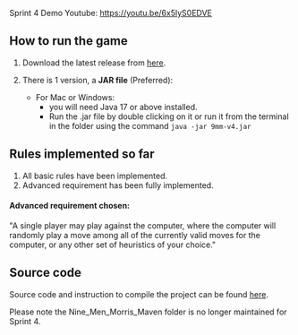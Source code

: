 Sprint 4 Demo Youtube: https://youtu.be/6x5lyS0EDVE

## How to run the game
1. Download the latest release from [here](https://git.infotech.monash.edu/fit3077-s1-2023/MA_Thursday4pm_Team6/project/-/tree/main/Sprint%204/Releases).

2. There is 1 version, a **JAR file** (Preferred):
   - For Mac or Windows:
     - you will need Java 17 or above installed. 
     - Run the .jar file by double clicking on it or run it from the terminal in the folder using the command `java -jar 9mm-v4.jar`

## Rules implemented so far
1. All basic rules have been implemented.
2. Advanced requirement has been fully implemented.

#### Advanced requirement chosen:

"A single player may play against the computer, where the computer will randomly play a
move among all of the currently valid moves for the computer, or any other set of
heuristics of your choice."

## Source code
Source code and instruction to compile the project can be found [here](https://git.infotech.monash.edu/fit3077-s1-2023/MA_Thursday4pm_Team6/project/-/tree/main/Nine_Mens_Morris).

Please note the Nine_Men_Morris_Maven folder is no longer maintained for Sprint 4.
